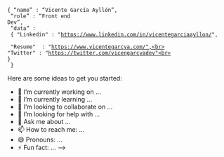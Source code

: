  <code>{ “name” : “Vicente García Ayllón”,<br>
   “role” : “Front end Dev”,<br>
   “data” : <br>
     { 
      "Linkedin" : "https://www.linkedin.com/in/vicentegarciaayllon/", <br>
      "Resume"   : "https://www.vicentegarcya.com/",<br>
      "Twitter"  : "https://twitter.com/vicengarcyadev"<br>
     }<br>
 }</code>


Here are some ideas to get you started:

- 🔭 I’m currently working on ...
- 🌱 I’m currently learning ...
- 👯 I’m looking to collaborate on ...
- 🤔 I’m looking for help with ...
- 💬 Ask me about ...
- 📫 How to reach me: ...
- 😄 Pronouns: ...
- ⚡ Fun fact: ...
-->
